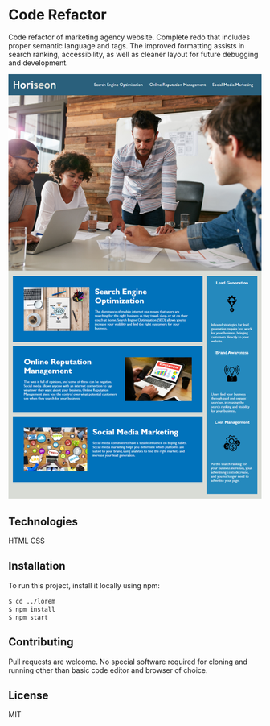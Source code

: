 # Code Refactor

Code refactor of marketing agency website. Complete redo that includes proper semantic language and tags. 
The improved formatting assists in search ranking, accessibility, as well as cleaner layout for future debugging and development.

![Demo](horiseon_refactor_demo.png)

## Technologies

HTML
CSS

## Installation

To run this project, install it locally using npm:

```
$ cd ../lorem
$ npm install
$ npm start

```

## Contributing

Pull requests are welcome. No special software required for cloning and running other than basic code editor and browser of choice. 

## License

MIT


